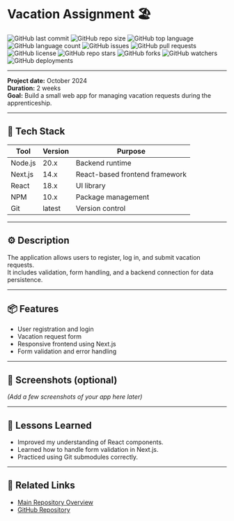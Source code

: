 # Vacation Assignment 🏖️

![GitHub last commit](https://img.shields.io/github/last-commit/FinnAlbrecht/vacationAssignment)
![GitHub repo size](https://img.shields.io/github/repo-size/FinnAlbrecht/vacationAssignment)
![GitHub top language](https://img.shields.io/github/languages/top/FinnAlbrecht/vacationAssignment)
![GitHub language count](https://img.shields.io/github/languages/count/FinnAlbrecht/vacationAssignment)
![GitHub issues](https://img.shields.io/github/issues/FinnAlbrecht/vacationAssignment)
![GitHub pull requests](https://img.shields.io/github/issues-pr/FinnAlbrecht/vacationAssignment)
![GitHub license](https://img.shields.io/github/license/FinnAlbrecht/vacationAssignment)
![GitHub repo stars](https://img.shields.io/github/stars/FinnAlbrecht/vacationAssignment?style=social)
![GitHub forks](https://img.shields.io/github/forks/FinnAlbrecht/vacationAssignment?style=social)
![GitHub watchers](https://img.shields.io/github/watchers/FinnAlbrecht/vacationAssignment?style=social)
![GitHub deployments](https://img.shields.io/github/deployments/FinnAlbrecht/vacationAssignment/production?label=deployment)

---
**Project date:** October 2024  
**Duration:** 2 weeks  
**Goal:** Build a small web app for managing vacation requests during the apprenticeship.

---

## 🧰 Tech Stack

| Tool | Version | Purpose |
|------|----------|----------|
| Node.js | 20.x | Backend runtime |
| Next.js | 14.x | React-based frontend framework |
| React | 18.x | UI library |
| NPM | 10.x | Package management |
| Git | latest | Version control |

---

## ⚙️ Description

The application allows users to register, log in, and submit vacation requests.  
It includes validation, form handling, and a backend connection for data persistence.

---

## 📦 Features

- User registration and login  
- Vacation request form  
- Responsive frontend using Next.js  
- Form validation and error handling  

---

## 📸 Screenshots (optional)

*(Add a few screenshots of your app here later)*

---


## 💬 Lessons Learned
- Improved my understanding of React components.
- Learned how to handle form validation in Next.js.
- Practiced using Git submodules correctly.

---

## 🔗 Related Links

- [Main Repository Overview](https://github.com/FinnAlbrecht/bbc-apprenticeship/tree/main)
- [GitHub Repository](https://github.com/FinnAlbrecht/vacationAssignment)
